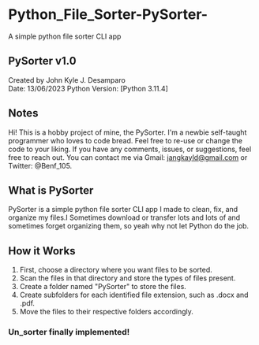 # Python_File_Sorter-PySorter-

A simple python file sorter CLI app

## PySorter v1.0
Created by John Kyle J. Desamparo  
Date: 13/06/2023
Python Version: [Python 3.11.4]

## Notes

Hi! This is a hobby project of mine, the PySorter. I'm a newbie self-taught programmer who loves to code bread. Feel free to re-use or change the code to your liking. If you have any comments, issues, or suggestions, feel free to reach out. You can contact me via Gmail: jangkayld@gmail.com or Twitter: @Benf_105.

## What is PySorter

PySorter is a simple python file sorter CLI app I made to clean, fix, and organize my files.I Sometimes download or transfer lots and lots of and sometimes forget organizing them, so yeah why not let Python do the job.

## How it Works

1. First, choose a directory where you want files to be sorted.
2. Scan the files in that directory and store the types of files present.
3. Create a folder named "PySorter" to store the files.
4. Create subfolders for each identified file extension, such as .docx and .pdf.
5. Move the files to their respective folders accordingly.

### Un_sorter finally implemented!
